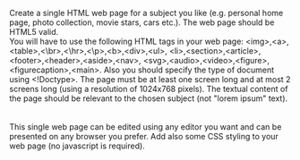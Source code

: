 Create a single HTML web page for a subject you like (e.g. personal home page, photo collection, movie stars, cars etc.). The web page should be HTML5 valid.\
You will have to use the following HTML tags in your web page: \<img\>,\<a\>,\<table\>,<\br\>,<\hr\>,<\p\>,\<b\>,\<div\>,\<ul\>, \<li\>,\<section\>,\<article\>,\<footer\>,\<header\>,\<aside\>,\<nav\>, \<svg\>,\<audio\>,\<video\>,\<figure\>,\<figurecaption\>,\<main\>. Also you should specify the type of document using <!Doctype>. The page must be at least one screen long and at most 2 screens long (using a resolution of 1024x768 pixels). The textual content of the page should be relevant to the chosen subject (not "lorem ipsum" text). <br/><br/> \
This single web page can be edited using any editor you want and can be presented on any browser you prefer.
Add also some CSS styling to your web page (no javascript is required).
